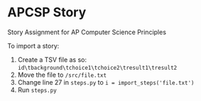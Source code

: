 # APCSP Story
Story Assignment for AP Computer Science Principles

To import a story:

1. Create a TSV file as so:
`id\tbackground\tchoice1\tchoice2\tresult1\tresult2`
2. Move the file to `/src/file.txt`
3. Change line 27 in `steps.py` to `i = import_steps('file.txt')`
4. Run `steps.py`